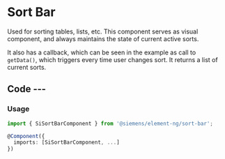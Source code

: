 # Sort Bar

Used for sorting tables, lists, etc. This component serves as visual component,
and always maintains the state of current active sorts.

It also has a callback, which can be seen in the example as call to `getData()`,
which triggers every time user changes sort. It returns a list of current sorts.

## Code ---

### Usage

```ts
import { SiSortBarComponent } from '@siemens/element-ng/sort-bar';

@Component({
  imports: [SiSortBarComponent, ...]
})
```

<si-docs-component example="si-sort-bar/si-sort-bar"></si-docs-component>

<si-docs-api component="SiSortBarComponent"></si-docs-api>

<si-docs-types></si-docs-types>
